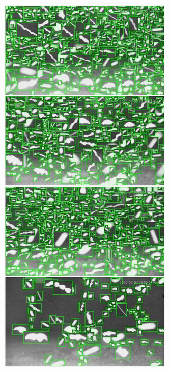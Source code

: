 ![20200703-222524-225529](in/20200703/20200703-222524-225529_0_.jpg)
![20200703-225534-232539](in/20200703/20200703-225534-232539_0_.jpg)
![20200703-232544-235549](in/20200703/20200703-232544-235549_0_.jpg)
![20200703-235554-000004](in/20200703/20200703-235554-000004_0_.jpg)
